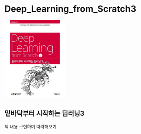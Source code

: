 # Deep_Learning_from_Scratch3

<img src="./book.jpg" height="250"/>

## 밑바닥부터 시작하는 딥러닝3

책 내용 구현하며 따라해보기.
